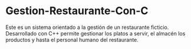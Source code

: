 # Gestion-Restaurante-Con-C
Este es un sistema orientado a la gestión de un restaurante ficticio. Desarrollado con C++ permite gestionar los platos a servir, el almacén los productos y hasta el personal humano del restaurante.
